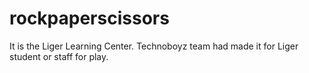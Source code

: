 # rockpaperscissors
It is the Liger Learning Center. Technoboyz team had made it for Liger student or staff for play.
